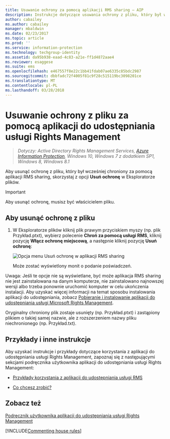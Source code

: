 ```yaml
---
title: Usuwanie ochrony za pomocą aplikacji RMS sharing — AIP
description: Instrukcje dotyczące usuwania ochrony z pliku, który był wcześniej chroniony za pomocą aplikacji RMS sharing.
author: cabailey
ms.author: cabailey
manager: mbaldwin
ms.date: 02/23/2017
ms.topic: article
ms.prod: ''
ms.service: information-protection
ms.technology: techgroup-identity
ms.assetid: da95b938-eaad-4c83-a21e-ff1d4872aae4
ms.reviewer: esaggese
ms.suite: ems
ms.openlocfilehash: e467557f8e22c1bb41fdab07ae6335c85bdc2987
ms.sourcegitcommit: dbbfadc72f4005f81c9f28c515119bc3098201ce
ms.translationtype: MT
ms.contentlocale: pl-PL
ms.lasthandoff: 03/28/2018
---
```

# <a name="remove-protection-from-a-file-by-using-the-rights-management-sharing-application"></a>Usuwanie ochrony z pliku za pomocą aplikacji do udostępniania usługi Rights Management

>*Dotyczy: Active Directory Rights Management Services, [Azure Information Protection](https://azure.microsoft.com/pricing/details/information-protection), Windows 10, Windows 7 z dodatkiem SP1, Windows 8, Windows 8.1*

Aby usunąć ochronę z pliku, który był wcześniej chroniony za pomocą aplikacji RMS sharing, skorzystaj z opcji **Usuń ochronę** w Eksploratorze plików.

> [!IMPORTANT]
> Aby usunąć ochronę, musisz być właścicielem pliku.

## <a name="to-remove-protection-from-a-file"></a>Aby usunąć ochronę z pliku

1.  W Eksploratorze plików kliknij plik prawym przyciskiem myszy (np. plik Przykład.ptxt), wybierz polecenie **Chroń za pomocą usługi RMS**, kliknij pozycję **Włącz ochronę miejscową**, a następnie kliknij pozycję **Usuń ochronę**:

    ![Opcja menu Usuń ochronę w aplikacji RMS sharing](../media/ADRMS_MSRMSApp_RemoveProtection.png)

    Może zostać wyświetlony monit o podanie poświadczeń.

Uwaga: Jeśli te opcje nie są wyświetlane, być może aplikacja RMS sharing nie jest zainstalowana na danym komputerze, nie zainstalowano najnowszej wersji albo trzeba ponownie uruchomić komputer w celu ukończenia instalacji. Aby uzyskać więcej informacji na temat sposobu instalowania aplikacji do udostępniania, zobacz [Pobieranie i instalowanie aplikacji do udostępniania usługi Microsoft Rights Management](install-sharing-app.md).

Oryginalny chroniony plik zostaje usunięty (np. Przykład.ptxt) i zastąpiony plikiem o takiej samej nazwie, ale z rozszerzeniem nazwy pliku niechronionego (np. Przykład.txt).

## <a name="examples-and-other-instructions"></a>Przykłady i inne instrukcje
Aby uzyskać instrukcje i przykłady dotyczące korzystania z aplikacji do udostępniania usługi Rights Management, zapoznaj się z następującymi sekcjami podręcznika użytkownika aplikacji do udostępniania usługi Rights Management:

-   [Przykłady korzystania z aplikacji do udostępniania usługi RMS](sharing-app-user-guide.md#examples-for-using-the-rms-sharing-application)

-   [Co chcesz zrobić?](sharing-app-user-guide.md#what-do-you-want-to-do)

## <a name="see-also"></a>Zobacz też
[Podręcznik użytkownika aplikacji do udostępniania usługi Rights Management](sharing-app-user-guide.md)

[!INCLUDE[Commenting house rules](../includes/houserules.md)]